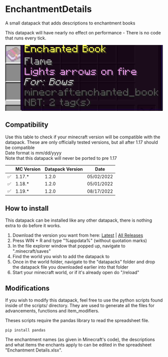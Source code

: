 # EnchantmentDetails

A small datapack that adds descriptions to enchantment books

This datapack will have nearly no effect on performance - There is no code that runs every tick.

 ![Preview image](example.png)

## Compatibility
Use this table to check if your minecraft version will be compatible with the datapack. These are only officially tested versions, but all after 1.17 should be compatible <br/>
Date format is mm/dd/yyyy <br/>
Note that this datapack will never be ported to pre 1.17 

|   | MC Version | Datapack Version | Date       |
|---|------------|------------------|------------|
| ✅ | 1.17.*     | 1.2.0            | 05/02/2022 |
| ✅ | 1.18.*     | 1.2.0            | 05/01/2022 |
| ✅ | 1.19.*     | 1.2.0            | 08/17/2022 |

## How to install
This datapack can be installed like any other datapack, there is nothing extra to do before it works.

1. Download the version you want from here: [Latest](https://github.com/supercam19/EnchantmentDetails/releases/latest) | [All Releases](https://github.com/supercam19/EnchantmentDetails/releases)
2. Press WIN + R and type "%appdata%" (without quotation marks)
3. In the file explorer window that popped up, navigate to ".minecraft/saves"
4. Find the world you wish to add the datapack to
5. Once in the world folder, navigate to the "datapacks" folder and drop the datapack file you downloaded earlier into that folder
6. Start your minecraft world, or if it's already open do "/reload"

 ## Modifications
 If you wish to modify this datapack, feel free to use the python scripts found inside of the scripts/ directory. They are used to generate all the files for advancements, functions and item_modifiers.

Theses scripts require the pandas library to read the spreadsheet file.
```
pip install pandas
```

The enchantment names (as given in Minecraft's code), the descriptions and what items the enchants apply to can be edited in the spreadsheet "Enchantment Details.xlsx".
